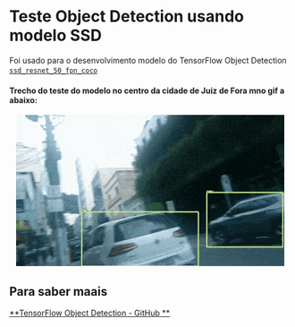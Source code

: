 # Teste Object Detection usando modelo SSD

Foi usado para o desenvolvimento modelo do TensorFlow Object Detection  [`ssd_resnet_50_fpn_coco`](https://github.com/tensorflow/models/blob/master/research/object_detection/g3doc/detection_model_zoo.md)

#### Trecho do teste do modelo no centro da cidade de Juiz de Fora mno gif a abaixo:

<p align="center">
  
  <img  src="https://github.com/offsouza/ObjectDetection_ssd_resnet/blob/master/detection_JF.gif">
  
</p>

## Para saber maais

[**TensorFlow Object Detection - GitHub **](https://github.com/tensorflow/models/tree/master/research/object_detection)
